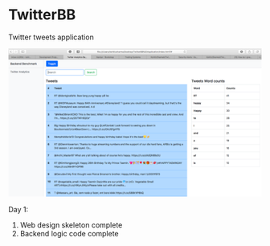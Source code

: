 # TwitterBB
Twitter tweets application

![Screenshot](Web_Page.png)

Day 1:
1) Web design skeleton complete
2) Backend logic code complete
